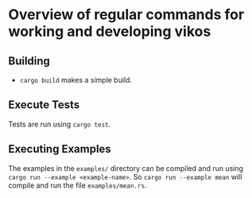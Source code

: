 Overview of regular commands for working and developing vikos
=============================================================

Building
--------

* `cargo build` makes a simple build.

Execute Tests
-------------

Tests are run using `cargo test`.

Executing Examples
------------------

The examples in the `examples/` directory can be compiled and run using
`cargo run --example <example-name>`. So `cargo run --example mean` will compile and run the file
`examples/mean.rs`.
